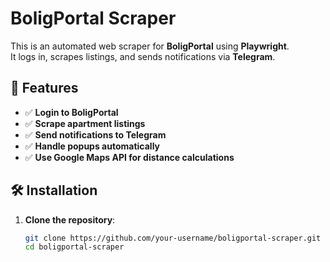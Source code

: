 # BoligPortal Scraper

This is an automated web scraper for **BoligPortal** using **Playwright**.  
It logs in, scrapes listings, and sends notifications via **Telegram**.

## 🚀 Features
- ✅ **Login to BoligPortal**
- ✅ **Scrape apartment listings**
- ✅ **Send notifications to Telegram**
- ✅ **Handle popups automatically**
- ✅ **Use Google Maps API for distance calculations**

## 🛠 Installation
1. **Clone the repository**:
   ```bash
   git clone https://github.com/your-username/boligportal-scraper.git
   cd boligportal-scraper

